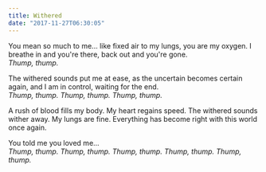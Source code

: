 ```yaml
---
title: Withered
date: "2017-11-27T06:30:05"
---
```


You mean so much to me... like fixed air to my lungs, you are my oxygen. I breathe in and you're there, back out and you're gone. <br>
<red><i>Thump, thump.</i></red>

The withered sounds put me at ease, as the uncertain becomes certain again, and I am in control, waiting for the end. <br>
<red><i>Thump, thump. Thump, thump. Thump, thump.</i></red>

A rush of blood fills my body. My heart regains speed. The withered sounds wither away. My lungs are fine. Everything has become right with this world once again. 

You told me you loved me... <br>
<red><i>Thump, thump. Thump, thump. Thump, thump. Thump, thump. Thump, thump.</i></red>